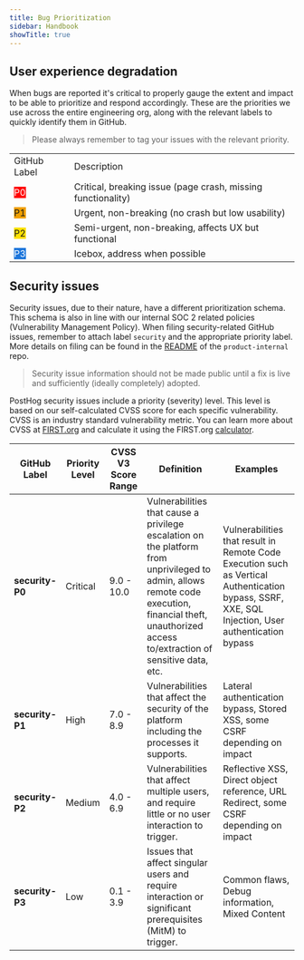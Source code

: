 ```yaml
---
title: Bug Prioritization
sidebar: Handbook
showTitle: true
---
```


## User experience degradation

When bugs are reported it's critical to properly gauge the extent and impact to be able to prioritize and respond accordingly. These are the priorities we use across the entire engineering org, along with the relevant labels to quickly identify them in GitHub.

> Please always remember to tag your issues with the relevant priority.

<span>
<table>
    <tr>
        <td>GitHub Label</td>
        <td>Description</td>
    </tr>
    <tr>
        <td><span class="tag-label" style="background:#ff0000; color: white;">P0</span></td>
        <td>Critical, breaking issue (page crash, missing functionality)</td>
    </tr>
    <tr>
        <td><span class="tag-label" style="background:#f0a000;">P1</span></td>
        <td>Urgent, non-breaking (no crash but low usability)</td>
    </tr>
    <tr>
        <td ><span class="tag-label"style="background:#ffe000;">P2</span></td>
        <td>Semi-urgent, non-breaking, affects UX but functional</td>
    </tr>
    <tr>
        <td><span class="tag-label" style="background:#1d76db; color: white;">P3</span></td>
        <td>Icebox, address when possible</td>
    </tr>
</table>
</span>




## Security issues

Security issues, due to their nature, have a different prioritization schema. This schema is also in line with our internal SOC 2 related policies (Vulnerability Management Policy). When filing security-related GitHub issues, remember to attach label `security` and the appropriate priority label. More details on filing can be found in the [README](https://github.com/PostHog/product-internal#README) of the `product-internal` repo.

<blockquote class="warning-note">
Security issue information should not be made public until a fix is live and sufficiently (ideally completely) adopted.
</blockquote>

PostHog security issues include a priority (severity) level. This level is based on our self-calculated CVSS score for each specific vulnerability. CVSS is an industry standard vulnerability metric. You can learn more about CVSS at [FIRST.org](https://www.first.org/cvss/user-guide) and calculate it using the FIRST.org [calculator](https://www.first.org/cvss/calculator/3.1).

| GitHub Label | Priority Level | CVSS V3 Score Range | Definition | Examples |
|---|---|---|---|---|
|**security-P0**|Critical|9.0 - 10.0|Vulnerabilities that cause a privilege escalation on the platform from unprivileged to admin, allows remote code execution, financial theft, unauthorized access to/extraction of sensitive data, etc.|Vulnerabilities that result in Remote Code Execution such as Vertical Authentication bypass, SSRF, XXE, SQL Injection, User authentication bypass|
|**security-P1**|High|7.0 - 8.9|Vulnerabilities that affect the security of the platform including the processes it supports.|Lateral authentication bypass, Stored XSS, some CSRF depending on impact|
|**security-P2**|Medium|4.0 - 6.9|Vulnerabilities that affect multiple users, and require little or no user interaction to trigger.|Reflective XSS, Direct object reference, URL Redirect, some CSRF depending on impact|
|**security-P3**|Low|0.1 - 3.9|Issues that affect singular users and require interaction or significant prerequisites (MitM) to trigger.|Common flaws, Debug information, Mixed Content|


